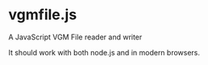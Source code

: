 # vgmfile.js
A JavaScript VGM File reader and writer

It should work with both node.js and in modern browsers.
